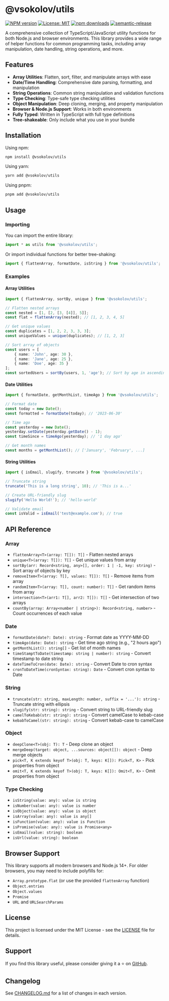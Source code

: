 # @vsokolov/utils

[![NPM version](https://img.shields.io/npm/v/@vsokolov/utils)](https://www.npmjs.com/package/@victory-sokolov/utils)
[![License: MIT](https://img.shields.io/badge/License-MIT-yellow.svg)](https://opensource.org/licenses/MIT)
[![npm downloads](https://img.shields.io/npm/dm/@vsokolov/utils)](https://www.npmjs.com/package/@vsokolov/utils)
[![semantic-release](https://img.shields.io/badge/%20%20%F0%9F%93%A6%F0%9F%9A%80-semantic--release-e10079.svg)](https://github.com/semantic-release/semantic-release)

A comprehensive collection of TypeScript/JavaScript utility functions for both Node.js and browser environments. This library provides a wide range of helper functions for common programming tasks, including array manipulation, date handling, string operations, and more.

## Features

- **Array Utilities**: Flatten, sort, filter, and manipulate arrays with ease
- **Date/Time Handling**: Comprehensive date parsing, formatting, and manipulation
- **String Operations**: Common string manipulation and validation functions
- **Type Checking**: Type-safe type checking utilities
- **Object Manipulation**: Deep cloning, merging, and property manipulation
- **Browser & Node.js Support**: Works in both environments
- **Fully Typed**: Written in TypeScript with full type definitions
- **Tree-shakeable**: Only include what you use in your bundle

## Installation

Using npm:

```bash
npm install @vsokolov/utils
```

Using yarn:

```bash
yarn add @vsokolov/utils
```

Using pnpm:

```bash
pnpm add @vsokolov/utils
```

## Usage

### Importing

You can import the entire library:

```typescript
import * as utils from '@vsokolov/utils';
```

Or import individual functions for better tree-shaking:

```typescript
import { flattenArray, formatDate, isString } from '@vsokolov/utils';
```

### Examples

#### Array Utilities

```typescript
import { flattenArray, sortBy, unique } from '@vsokolov/utils';

// Flatten nested arrays
const nested = [1, [2, [3, [4]], 5]];
const flat = flattenArray(nested); // [1, 2, 3, 4, 5]

// Get unique values
const duplicates = [1, 2, 2, 3, 3, 3];
const uniqueValues = unique(duplicates); // [1, 2, 3]

// Sort array of objects
const users = [
    { name: 'John', age: 30 },
    { name: 'Jane', age: 25 },
    { name: 'Doe', age: 35 }
];
const sortedUsers = sortBy(users, 1, 'age'); // Sort by age in ascending order
```

#### Date Utilities

```typescript
import { formatDate, getMonthList, timeAgo } from '@vsokolov/utils';

// Format date
const today = new Date();
const formatted = formatDate(today); // '2023-06-30'

// Time ago
const yesterday = new Date();
yesterday.setDate(yesterday.getDate() - 1);
const timeSince = timeAgo(yesterday); // '1 day ago'

// Get month names
const months = getMonthList(); // ['January', 'February', ...]
```

#### String Utilities

```typescript
import { isEmail, slugify, truncate } from '@vsokolov/utils';

// Truncate string
truncate('This is a long string', 10); // 'This is a...'

// Create URL-friendly slug
slugify('Hello World!'); // 'hello-world'

// Validate email
const isValid = isEmail('test@example.com'); // true
```

## API Reference

### Array

- `flattenArray<T>(array: T[]): T[]` - Flatten nested arrays
- `unique<T>(array: T[]): T[]` - Get unique values from array
- `sortBy(arr: Record<string, any>[], order: 1 | -1, key: string)` - Sort array of objects by key
- `removeItem<T>(array: T[], values: T[]): T[]` - Remove items from array
- `randomItem<T>(array: T[], count: number): T[]` - Get random items from array
- `intersection<T>(arr1: T[], arr2: T[]): T[]` - Get intersection of two arrays
- `countBy(array: Array<number | string>): Record<string, number>` - Count occurrences of each value

### Date

- `formatDate(date?: Date): string` - Format date as YYYY-MM-DD
- `timeAgo(date: Date): string` - Get time ago string (e.g., "2 hours ago")
- `getMonthList(): string[]` - Get list of month names
- `timeStamptToDate(timestamp: string | number): string` - Convert timestamp to date string
- `dateTimeToCron(date: Date): string` - Convert Date to cron syntax
- `cronToDateTime(cronSyntax: string): Date` - Convert cron syntax to Date

### String

- `truncate(str: string, maxLength: number, suffix = '...'): string` - Truncate string with ellipsis
- `slugify(str: string): string` - Convert string to URL-friendly slug
- `camelToKebab(str: string): string` - Convert camelCase to kebab-case
- `kebabToCamel(str: string): string` - Convert kebab-case to camelCase

### Object

- `deepClone<T>(obj: T): T` - Deep clone an object
- `mergeDeep(target: object, ...sources: object[]): object` - Deep merge objects
- `pick<T, K extends keyof T>(obj: T, keys: K[]): Pick<T, K>` - Pick properties from object
- `omit<T, K extends keyof T>(obj: T, keys: K[]): Omit<T, K>` - Omit properties from object

### Type Checking

- `isString(value: any): value is string`
- `isNumber(value: any): value is number`
- `isObject(value: any): value is object`
- `isArray(value: any): value is any[]`
- `isFunction(value: any): value is Function`
- `isPromise(value: any): value is Promise<any>`
- `isEmail(value: string): boolean`
- `isUrl(value: string): boolean`

## Browser Support

This library supports all modern browsers and Node.js 14+. For older browsers, you may need to include polyfills for:

- `Array.prototype.flat` (or use the provided `flattenArray` function)
- `Object.entries`
- `Object.values`
- `Promise`
- `URL` and `URLSearchParams`

## License

This project is licensed under the MIT License - see the [LICENSE](LICENSE) file for details.

## Support

If you find this library useful, please consider giving it a ⭐️ on [GitHub](https://github.com/victory-sokolov/utils).

## Changelog

See [CHANGELOG.md](CHANGELOG.md) for a list of changes in each version.
